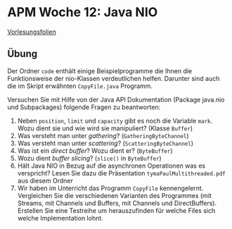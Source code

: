 # APM Woche 12: Java NIO


[Vorlesungsfolien](w12_nio.pdf)

## Übung

Der Ordner `code` enthält einige Beispielprogramme die Ihnen die Funktionsweise der nio-Klassen verdeutlichen helfen. Darunter sind auch die im Skript erwähnten `CopyFile.java` Programm.

Versuchen Sie mit Hilfe von der Java API Dokumentation (Package java.nio und Subpackages) folgende Fragen zu beantworten:

1. Neben `position`, `limit` und `capacity` gibt es noch die Variable `mark`. Wozu dient sie und wie wird sie manipuliert? (Klasse `Buffer`)
2. Was versteht man unter _gathering_? (`GatheringByteChannel`)
3. Was versteht man unter _scattering_? (`ScatteringByteChannel`)
4. Was ist ein _direct buffer_? Wozu dient er? (`ByteBuffer`)
5. Wozu dient _buffer slicing_? (`slice()` in `ByteBuffer`)
6. Hält Java NIO in Bezug auf die asynchronen Operationen was es verspricht? Lesen Sie dazu die Präsentation `tymaPaulMultithreaded.pdf` aus diesem Ordner
7. Wir haben im Unterricht das Programm `CopyFile` kennengelernt. Vergleichen Sie die verschiedenen Varianten des Programmes (mit Streams, mit Channels und Buffers, mit Channels und DirectBuffers). Erstellen Sie eine Testreihe um herauszufinden für welche Files sich welche Implementation lohnt.
